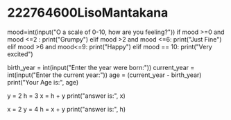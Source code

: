 # 222764600LisoMantakana
mood=int(input("O a scale of 0-10, how are you feeling?"))
if mood >=0 and mood <=2 :
    print("Grumpy")
elif mood >2 and mood <=6:
    print("Just Fine")
elif mood >6 and mood<=9:
    print("Happy")
elif mood == 10:
    print("Very excited")
    
birth_year = int(input("Enter the year  were born:"))
current_year = int(input("Enter the current year:"))
age = (current_year - birth_year)
print("Your Age is:", age)

y = 2
h = 3
x = h + y
print("answer is:", x)

x = 2
y = 4
h = x + y
print("answer is:", h)
